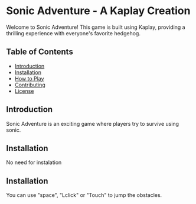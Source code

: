 # Sonic Adventure - A Kaplay Creation

Welcome to Sonic Adventure! This game is built using Kaplay, providing a thrilling experience with everyone's favorite hedgehog.

## Table of Contents
- [Introduction](#introduction)
- [Installation](#installation)
- [How to Play](#how-to-play)
- [Contributing](#contributing)
- [License](#license)

## Introduction
Sonic Adventure is an exciting game where players try to survive using sonic.

## Installation
No need for instalation

## Installation
You can use "space", "Lclick" or "Touch" to jump the obstacles.
